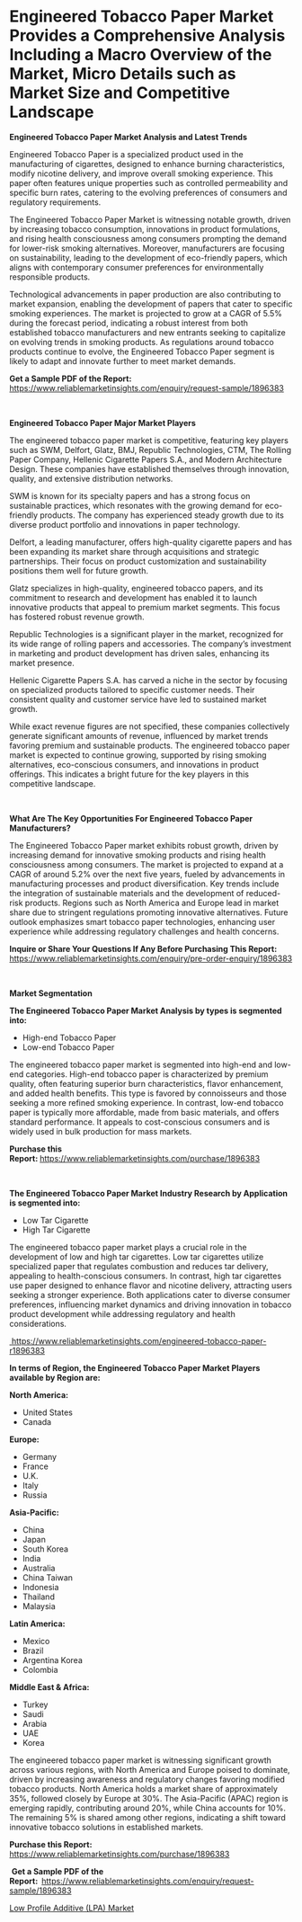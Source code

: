 <p><h1>Engineered Tobacco Paper Market Provides a Comprehensive Analysis Including a Macro Overview of the Market, Micro Details such as Market Size and Competitive Landscape</h1></p><p><strong>Engineered Tobacco Paper Market Analysis and Latest Trends</strong></p>
<p><p>Engineered Tobacco Paper is a specialized product used in the manufacturing of cigarettes, designed to enhance burning characteristics, modify nicotine delivery, and improve overall smoking experience. This paper often features unique properties such as controlled permeability and specific burn rates, catering to the evolving preferences of consumers and regulatory requirements.</p><p>The Engineered Tobacco Paper Market is witnessing notable growth, driven by increasing tobacco consumption, innovations in product formulations, and rising health consciousness among consumers prompting the demand for lower-risk smoking alternatives. Moreover, manufacturers are focusing on sustainability, leading to the development of eco-friendly papers, which aligns with contemporary consumer preferences for environmentally responsible products.</p><p>Technological advancements in paper production are also contributing to market expansion, enabling the development of papers that cater to specific smoking experiences. The market is projected to grow at a CAGR of 5.5% during the forecast period, indicating a robust interest from both established tobacco manufacturers and new entrants seeking to capitalize on evolving trends in smoking products. As regulations around tobacco products continue to evolve, the Engineered Tobacco Paper segment is likely to adapt and innovate further to meet market demands.</p></p>
<p><strong>Get a Sample PDF of the Report:&nbsp;</strong> <a href="https://www.reliablemarketinsights.com/enquiry/request-sample/1896383?utm_campaign=2241&utm_medium=2&utm_source=Github&utm_content=ia&utm_term=28032025&utm_id=engineered-tobacco-paper">https://www.reliablemarketinsights.com/enquiry/request-sample/1896383</a></p>
<p>&nbsp;</p>
<p><strong>Engineered Tobacco Paper Major Market Players</strong></p>
<p><p>The engineered tobacco paper market is competitive, featuring key players such as SWM, Delfort, Glatz, BMJ, Republic Technologies, CTM, The Rolling Paper Company, Hellenic Cigarette Papers S.A., and Modern Architecture Design. These companies have established themselves through innovation, quality, and extensive distribution networks.</p><p>SWM is known for its specialty papers and has a strong focus on sustainable practices, which resonates with the growing demand for eco-friendly products. The company has experienced steady growth due to its diverse product portfolio and innovations in paper technology.</p><p>Delfort, a leading manufacturer, offers high-quality cigarette papers and has been expanding its market share through acquisitions and strategic partnerships. Their focus on product customization and sustainability positions them well for future growth.</p><p>Glatz specializes in high-quality, engineered tobacco papers, and its commitment to research and development has enabled it to launch innovative products that appeal to premium market segments. This focus has fostered robust revenue growth.</p><p>Republic Technologies is a significant player in the market, recognized for its wide range of rolling papers and accessories. The company’s investment in marketing and product development has driven sales, enhancing its market presence.</p><p>Hellenic Cigarette Papers S.A. has carved a niche in the sector by focusing on specialized products tailored to specific customer needs. Their consistent quality and customer service have led to sustained market growth.</p><p>While exact revenue figures are not specified, these companies collectively generate significant amounts of revenue, influenced by market trends favoring premium and sustainable products. The engineered tobacco paper market is expected to continue growing, supported by rising smoking alternatives, eco-conscious consumers, and innovations in product offerings. This indicates a bright future for the key players in this competitive landscape.</p></p>
<p>&nbsp;</p>
<p><strong>What Are The Key Opportunities For Engineered Tobacco Paper Manufacturers?</strong></p>
<p><p>The Engineered Tobacco Paper market exhibits robust growth, driven by increasing demand for innovative smoking products and rising health consciousness among consumers. The market is projected to expand at a CAGR of around 5.2% over the next five years, fueled by advancements in manufacturing processes and product diversification. Key trends include the integration of sustainable materials and the development of reduced-risk products. Regions such as North America and Europe lead in market share due to stringent regulations promoting innovative alternatives. Future outlook emphasizes smart tobacco paper technologies, enhancing user experience while addressing regulatory challenges and health concerns.</p></p>
<p><strong>Inquire or Share Your Questions If Any Before Purchasing This Report:</strong> <a href="https://www.reliablemarketinsights.com/enquiry/pre-order-enquiry/1896383?utm_campaign=2241&utm_medium=2&utm_source=Github&utm_content=ia&utm_term=28032025&utm_id=engineered-tobacco-paper">https://www.reliablemarketinsights.com/enquiry/pre-order-enquiry/1896383</a></p>
<p>&nbsp;</p>
<p><strong>Market Segmentation</strong></p>
<p><strong>The Engineered Tobacco Paper Market Analysis by types is segmented into:</strong></p>
<p><ul><li>High-end Tobacco Paper</li><li>Low-end Tobacco Paper</li></ul></p>
<p><p>The engineered tobacco paper market is segmented into high-end and low-end categories. High-end tobacco paper is characterized by premium quality, often featuring superior burn characteristics, flavor enhancement, and added health benefits. This type is favored by connoisseurs and those seeking a more refined smoking experience. In contrast, low-end tobacco paper is typically more affordable, made from basic materials, and offers standard performance. It appeals to cost-conscious consumers and is widely used in bulk production for mass markets.</p></p>
<p><strong>Purchase this Report:&nbsp;</strong><a href="https://www.reliablemarketinsights.com/purchase/1896383?utm_campaign=2241&utm_medium=2&utm_source=Github&utm_content=ia&utm_term=28032025&utm_id=engineered-tobacco-paper">https://www.reliablemarketinsights.com/purchase/1896383</a></p>
<p>&nbsp;</p>
<p><strong>The Engineered Tobacco Paper Market Industry Research by Application is segmented into:</strong></p>
<p><ul><li>Low Tar Cigarette</li><li>High Tar Cigarette</li></ul></p>
<p><p>The engineered tobacco paper market plays a crucial role in the development of low and high tar cigarettes. Low tar cigarettes utilize specialized paper that regulates combustion and reduces tar delivery, appealing to health-conscious consumers. In contrast, high tar cigarettes use paper designed to enhance flavor and nicotine delivery, attracting users seeking a stronger experience. Both applications cater to diverse consumer preferences, influencing market dynamics and driving innovation in tobacco product development while addressing regulatory and health considerations.</p></p>
<p><a href="https://www.reliablemarketinsights.com/engineered-tobacco-paper-r1896383?utm_campaign=2241&utm_medium=2&utm_source=Github&utm_content=ia&utm_term=28032025&utm_id=engineered-tobacco-paper">&nbsp;https://www.reliablemarketinsights.com/engineered-tobacco-paper-r1896383</a></p>
<p><strong>In terms of Region, the Engineered Tobacco Paper Market Players available by Region are:</strong></p>
<p>
    <p> <strong> North America: </strong>
        <ul>
            <li>United States</li>
            <li>Canada</li>
        </ul>
        </p> 
    <p> <strong> Europe: </strong>
        <ul>
            <li>Germany</li>
            <li>France</li>
            <li>U.K.</li>
            <li>Italy</li>
            <li>Russia</li>
        </ul>
        </p> 
    <p> <strong> Asia-Pacific: </strong>
        <ul>
            <li>China</li>
            <li>Japan</li>
            <li>South Korea</li>
            <li>India</li>
            <li>Australia</li>
            <li>China Taiwan</li>
            <li>Indonesia</li>
            <li>Thailand</li>
            <li>Malaysia</li>
        </ul>
        </p> 
    <p> <strong> Latin America: </strong>
        <ul>
            <li>Mexico</li>
            <li>Brazil</li>
            <li>Argentina Korea</li>
            <li>Colombia</li>
        </ul>
        </p> 
    <p> <strong> Middle East & Africa: </strong>
        <ul>
            <li>Turkey</li>
            <li>Saudi</li>
            <li>Arabia</li>
            <li>UAE</li>
            <li>Korea</li>
        </ul>
    </p>
    </p>
<p><p>The engineered tobacco paper market is witnessing significant growth across various regions, with North America and Europe poised to dominate, driven by increasing awareness and regulatory changes favoring modified tobacco products. North America holds a market share of approximately 35%, followed closely by Europe at 30%. The Asia-Pacific (APAC) region is emerging rapidly, contributing around 20%, while China accounts for 10%. The remaining 5% is shared among other regions, indicating a shift toward innovative tobacco solutions in established markets.</p></p>
<p><strong>Purchase this Report: </strong><a href="https://www.reliablemarketinsights.com/purchase/1896383?utm_campaign=2241&utm_medium=2&utm_source=Github&utm_content=ia&utm_term=28032025&utm_id=engineered-tobacco-paper">https://www.reliablemarketinsights.com/purchase/1896383</a></p>
<p>&nbsp;<strong>Get a Sample PDF of the Report:&nbsp;&nbsp;</strong><a href="https://www.reliablemarketinsights.com/enquiry/request-sample/1896383?utm_campaign=2241&utm_medium=2&utm_source=Github&utm_content=ia&utm_term=28032025&utm_id=engineered-tobacco-paper">https://www.reliablemarketinsights.com/enquiry/request-sample/1896383</a></p>
<p><strong></strong></p>
<p><p><a href="https://github.com/JakirUddin511/Market-Research-Report-List-2/blob/main/low-profile-additive-lpa-market.md?utm_campaign=2241&utm_medium=2&utm_source=Github&utm_content=ia&utm_term=28032025&utm_id=engineered-tobacco-paper">Low Profile Additive (LPA) Market</a></p></p>